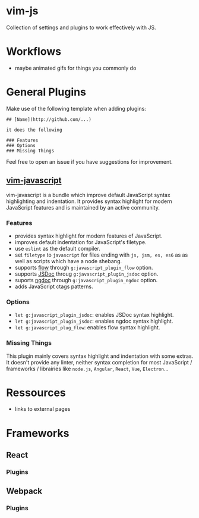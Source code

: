 # vim-js

Collection of settings and plugins to work effectively with JS.

# Workflows

- maybe animated gifs for things you commonly do

# General Plugins

Make use of the following template when adding plugins:

```
## [Name](http://github.com/...)

it does the following

### Features
### Options
### Missing Things
```
Feel free to open an issue if you have suggestions for improvement.

## [vim-javascript](https://github.com/pangloss/vim-javascript)

vim-javascript is a bundle which improve default JavaScript syntax highlighting
and indentation. It provides syntax highlight for modern JavaScript features and
is maintained by an active community.

### Features

- provides syntax highlight for modern features of JavaScript.
- improves default indentation for JavaScript's filetype.
- use `eslint` as the default compiler.
- set `filetype` to `javascript` for files ending with `js, jsm, es, es6` as
  as well as scripts which have a node shebang.
- supports [flow](https://flow.org) through `g:javascript_plugin_flow` option.
- supports [JSDoc](http://usejsdoc.org/) throug `g:javascript_plugin_jsdoc`
  option.
- suports [ngdoc](https://github.com/angular/angular.js/wiki/Writing-AngularJS-Documentation)
  through `g:javascript_plugin_ngdoc` option.
- adds JavaScript ctags patterns.

### Options

- `let g:javascript_plugin_jsdoc`: enables JSDoc syntax highlight.
- `let g:javascript_plugin_jsdoc`: enables ngdoc syntax highlight.
- `let g:javascript_plug_flow`: enables flow syntax highlight.

### Missing Things

This plugin mainly covers syntax highlight and indentation with some extras. It
doesn't provide any linter, neither syntax completion for most JavaScript /
frameworks / librairies like `node.js`, `Angular`, `React`, `Vue`, `Electron`...

# Ressources

- links to external pages

# Frameworks

## React

### Plugins

## Webpack

### Plugins
